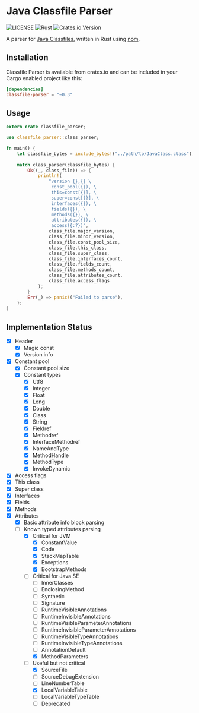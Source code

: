 # Java Classfile Parser

[![LICENSE](https://img.shields.io/badge/license-MIT-blue.svg)](LICENSE.txt)
![Rust](https://github.com/Palmr/classfile-parser/workflows/Rust/badge.svg)
[![Crates.io Version](https://img.shields.io/crates/v/classfile-parser.svg)](https://crates.io/crates/classfile-parser)

A parser for [Java Classfiles](https://docs.oracle.com/javase/specs/jvms/se10/html/jvms-4.html), written in Rust using [nom](https://github.com/Geal/nom).

## Installation

Classfile Parser is available from crates.io and can be included in your Cargo enabled project like this:

```toml
[dependencies]
classfile-parser = "~0.3"
```

## Usage

```rust
extern crate classfile_parser;

use classfile_parser::class_parser;

fn main() {
    let classfile_bytes = include_bytes!("../path/to/JavaClass.class");
    
    match class_parser(classfile_bytes) {
        Ok((_, class_file)) => {
            println!(
                "version {},{} \
                 const_pool({}), \
                 this=const[{}], \
                 super=const[{}], \
                 interfaces({}), \
                 fields({}), \
                 methods({}), \
                 attributes({}), \
                 access({:?})",
                class_file.major_version,
                class_file.minor_version,
                class_file.const_pool_size,
                class_file.this_class,
                class_file.super_class,
                class_file.interfaces_count,
                class_file.fields_count,
                class_file.methods_count,
                class_file.attributes_count,
                class_file.access_flags
            );
        }
        Err(_) => panic!("Failed to parse"),
    };
}
```

## Implementation Status

- [x] Header
  - [x] Magic const
  - [x] Version info
- [x] Constant pool
  - [x] Constant pool size
  - [x] Constant types
    - [x] Utf8
    - [x] Integer
    - [x] Float
    - [x] Long
    - [x] Double
    - [x] Class
    - [x] String
    - [x] Fieldref
    - [x] Methodref
    - [x] InterfaceMethodref
    - [x] NameAndType
    - [x] MethodHandle
    - [x] MethodType
    - [x] InvokeDynamic
- [x] Access flags
- [x] This class
- [x] Super class
- [x] Interfaces
- [x] Fields
- [x] Methods
- [x] Attributes
  - [x] Basic attribute info block parsing
  - [ ] Known typed attributes parsing
    - [x] Critical for JVM
      - [x] ConstantValue
      - [x] Code
      - [x] StackMapTable
      - [x] Exceptions
      - [x] BootstrapMethods
    - [ ] Critical for Java SE
      - [ ] InnerClasses
      - [ ] EnclosingMethod
      - [ ] Synthetic
      - [ ] Signature
      - [ ] RuntimeVisibleAnnotations
      - [ ] RuntimeInvisibleAnnotations
      - [ ] RuntimeVisibleParameterAnnotations
      - [ ] RuntimeInvisibleParameterAnnotations
      - [ ] RuntimeVisibleTypeAnnotations
      - [ ] RuntimeInvisibleTypeAnnotations
      - [ ] AnnotationDefault
      - [X] MethodParameters
    - [ ] Useful but not critical
      - [x] SourceFile
      - [ ] SourceDebugExtension
      - [ ] LineNumberTable
      - [x] LocalVariableTable
      - [ ] LocalVariableTypeTable
      - [ ] Deprecated
